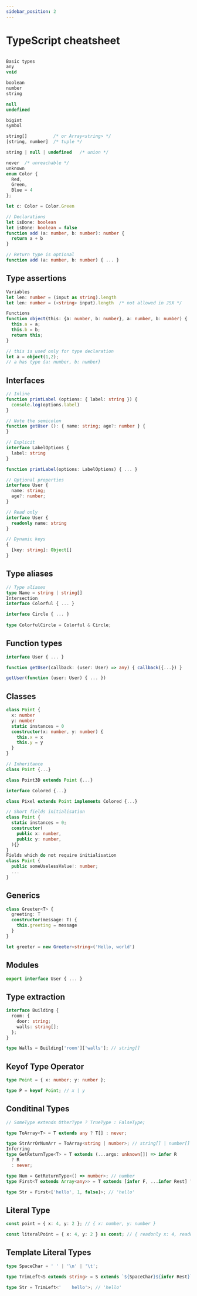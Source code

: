 ```yaml
---
sidebar_position: 2
---
```


# TypeScript cheatsheet

```typescript

Basic types
any
void

boolean
number
string

null
undefined

bigint
symbol

string[]          /* or Array<string> */
[string, number]  /* tuple */

string | null | undefined   /* union */

never  /* unreachable */
unknown
enum Color {
  Red,
  Green,
  Blue = 4
};

let c: Color = Color.Green
```
```typescript
// Declarations
let isDone: boolean
let isDone: boolean = false
function add (a: number, b: number): number {
  return a + b
}
```
```typescript
// Return type is optional
function add (a: number, b: number) { ... }
```
## Type assertions

```typescript
Variables
let len: number = (input as string).length
let len: number = (<string> input).length  /* not allowed in JSX */
```
```typescript
Functions
function object(this: {a: number, b: number}, a: number, b: number) {
  this.a = a;
  this.b = b;
  return this;
}

// this is used only for type declaration
let a = object(1,2);
// a has type {a: number, b: number}
```
## Interfaces

```typescript
// Inline
function printLabel (options: { label: string }) {
  console.log(options.label)
}
```
```typescript
// Note the semicolon
function getUser (): { name: string; age?: number } {
}
```
```typescript
// Explicit
interface LabelOptions {
  label: string
}

function printLabel(options: LabelOptions) { ... }
```
```typescript
// Optional properties
interface User {
  name: string;
  age?: number;
}
```
```typescript
// Read only
interface User {
  readonly name: string
}
```
```typescript
// Dynamic keys
{
  [key: string]: Object[]
}
```
## Type aliases
```typescript
// Type aliases
type Name = string | string[]
Intersection
interface Colorful { ... }

interface Circle { ... }
 
type ColorfulCircle = Colorful & Circle;
```
## Function types
```typescript
interface User { ... }

function getUser(callback: (user: User) => any) { callback({...}) }

getUser(function (user: User) { ... })
```
## Classes
```typescript
class Point {
  x: number
  y: number
  static instances = 0
  constructor(x: number, y: number) {
    this.x = x
    this.y = y
  }
}
```
```typescript
// Inheritance
class Point {...}

class Point3D extends Point {...}

interface Colored {...}

class Pixel extends Point implements Colored {...}
```
```typescript
// Short fields initialisation
class Point {
  static instances = 0;
  constructor(
    public x: number,
    public y: number,
  ){}
}
Fields which do not require initialisation
class Point {
  public someUselessValue!: number;
  ...
}
```
## Generics
```typescript
class Greeter<T> {
  greeting: T
  constructor(message: T) {
    this.greeting = message
  }
}

let greeter = new Greeter<string>('Hello, world')
```
## Modules
```typescript
export interface User { ... }
```
## Type extraction
```typescript
interface Building {
  room: {
    door: string;
    walls: string[];
  };
}

type Walls = Building['room']['walls']; // string[]
```
## Keyof Type Operator
```typescript
type Point = { x: number; y: number };

type P = keyof Point; // x | y
```
## Conditinal Types
```typescript
// SomeType extends OtherType ? TrueType : FalseType;

type ToArray<T> = T extends any ? T[] : never;

type StrArrOrNumArr = ToArray<string | number>; // string[] | number[]
Inferring
type GetReturnType<T> = T extends (...args: unknown[]) => infer R
  ? R
  : never;

type Num = GetReturnType<() => number>; // number
type First<T extends Array<any>> = T extends [infer F, ...infer Rest] ? F : never;

type Str = First<['hello', 1, false]>; // 'hello'
```
## Literal Type
```typescript
const point = { x: 4, y: 2 }; // { x: number, y: number }

const literalPoint = { x: 4, y: 2 } as const; // { readonly x: 4, readonly y: 2 };
```
## Template Literal Types

```typescript
type SpaceChar = ' ' | '\n' | '\t';

type TrimLeft<S extends string> = S extends `${SpaceChar}${infer Rest}` ? TrimLeft<Rest> : S;

type Str = TrimLeft<'    hello'>; // 'hello'
```